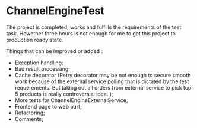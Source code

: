 # ChannelEngineTest

The project is completed, works and fulfills the requirements of the test task. Howether three hours is not enough for me to get this project to production ready state.

Things that can be improved or added : 
* Exception handling;
* Bad result processing;
* Cache decorator (Retry decorator may be not enough to secure smooth work because of the external service polling that is dictated by the test requerements. But taking out all orders from external service to pick top 5 products is really controversial idea. );
* More tests for ChannelEngineExternalService;
* Frontend page to web part;
* Refactoring;
* Comments;
